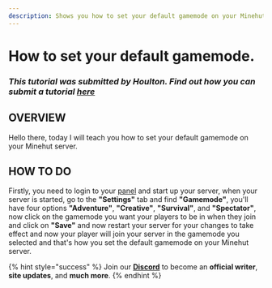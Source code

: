 ```yaml
---
description: Shows you how to set your default gamemode on your Minehut server.
---
```


# How to set your default gamemode.

### *This tutorial was submitted by Houlton. Find out how you can submit a tutorial [_here_](../contribute.md)*

## OVERVIEW

Hello there, today I will teach you how to set your default gamemode on your Minehut server.

## HOW TO DO

Firstly, you need to login to your [panel](https://minehut.com/dashboard/home) and start up your server, when your server is started, go to the **"Settings"** tab and find **"Gamemode"**, you'll have four options **"Adventure"**, **"Creative"**, **"Survival"**, and **"Spectator"**, now click on the gamemode you want your players to be in when they join and click on **"Save"** and now restart your server for your changes to take effect and now your player will join your server in the gamemode you selected and that's how you set the default gamemode on your Minehut server.

{% hint style="success" %}
Join our **[Discord](https://invite.gg/minehutxyz)** to become an **official writer**, **site updates**, and **much more**.
{% endhint %}
